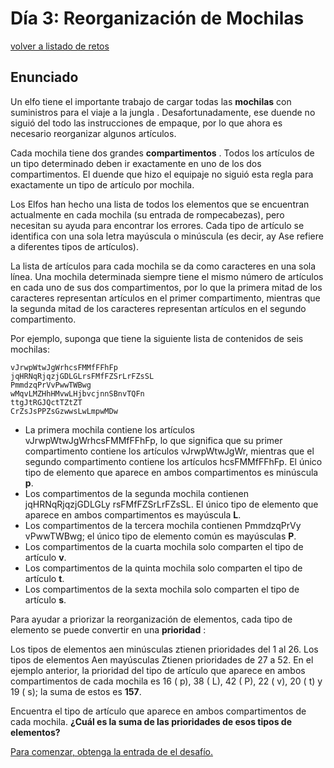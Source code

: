 # Día 3: Reorganización de Mochilas
[volver a listado de retos](./../../README.md)

## Enunciado

Un elfo tiene el importante trabajo de cargar todas las **mochilas** con suministros para el viaje a la jungla . Desafortunadamente, ese duende no siguió del todo las instrucciones de empaque, por lo que ahora es necesario reorganizar algunos artículos.

Cada mochila tiene dos grandes **compartimentos** . Todos los artículos de un tipo determinado deben ir exactamente en uno de los dos compartimentos. El duende que hizo el equipaje no siguió esta regla para exactamente un tipo de artículo por mochila.

Los Elfos han hecho una lista de todos los elementos que se encuentran actualmente en cada mochila (su entrada de rompecabezas), pero necesitan su ayuda para encontrar los errores. Cada tipo de artículo se identifica con una sola letra mayúscula o minúscula (es decir, ay Ase refiere a diferentes tipos de artículos).

La lista de artículos para cada mochila se da como caracteres en una sola línea. Una mochila determinada siempre tiene el mismo número de artículos en cada uno de sus dos compartimentos, por lo que la primera mitad de los caracteres representan artículos en el primer compartimento, mientras que la segunda mitad de los caracteres representan artículos en el segundo compartimento.

Por ejemplo, suponga que tiene la siguiente lista de contenidos de seis mochilas:

```
vJrwpWtwJgWrhcsFMMfFFhFp
jqHRNqRjqzjGDLGLrsFMfFZSrLrFZsSL
PmmdzqPrVvPwwTWBwg
wMqvLMZHhHMvwLHjbvcjnnSBnvTQFn
ttgJtRGJQctTZtZT
CrZsJsPPZsGzwwsLwLmpwMDw
```

  - La primera mochila contiene los artículos vJrwpWtwJgWrhcsFMMfFFhFp, lo que significa que su primer compartimento contiene los artículos vJrwpWtwJgWr, mientras que el segundo compartimento contiene los artículos hcsFMMfFFhFp. El único tipo de elemento que aparece en ambos compartimentos es minúscula **p**.
  - Los compartimentos de la segunda mochila contienen jqHRNqRjqzjGDLGLy rsFMfFZSrLrFZsSL. El único tipo de elemento que aparece en ambos compartimentos es mayúscula **L**.
  - Los compartimentos de la tercera mochila contienen PmmdzqPrVy vPwwTWBwg; el único tipo de elemento común es mayúsculas **P**.
  - Los compartimentos de la cuarta mochila solo comparten el tipo de artículo **v**.
  - Los compartimentos de la quinta mochila solo comparten el tipo de artículo **t**.
  - Los compartimentos de la sexta mochila solo comparten el tipo de artículo **s**.

Para ayudar a priorizar la reorganización de elementos, cada tipo de elemento se puede convertir en una **prioridad** :

Los tipos de elementos aen minúsculas ztienen prioridades del 1 al 26.
Los tipos de elementos Aen mayúsculas Ztienen prioridades de 27 a 52.
En el ejemplo anterior, la prioridad del tipo de artículo que aparece en ambos compartimentos de cada mochila es 16 ( p), 38 ( L), 42 ( P), 22 ( v), 20 ( t) y 19 ( s); la suma de estos es **157**.

Encuentra el tipo de artículo que aparece en ambos compartimentos de cada mochila. **¿Cuál es la suma de las prioridades de esos tipos de elementos?**

[Para comenzar, obtenga la entrada de el desafío.](./input.txt)